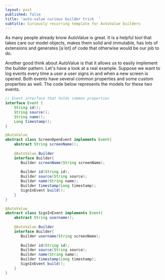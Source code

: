 ```yaml
---
layout: post
published: false
title: 'auto-value curious builder trick  '
subtitle: Curiously recurring template for AutoValue builders
---
```


As many people already know AutoValue is great. It is a helpful tool that takes care our model objects, makes them solid and immutable, has lots of extensions and generates \[a lot\] of code that otherwise would be our job to do. 

Another good think about AutoValue is that it allows us to easily implement the builder pattern. Let's have a look at a real example. Suppose we want to log events every time  a user a user signs in and when a new screen is opened. Both events have several common properties and some custom properties as well. The code below represents the models for these two events.

```java
// Event interface that holds common properties
interface Event {
    String id();
    String source();
    String name();
    Long timestamp();
}

@AutoValue
abstract class ScreenOpenEvent implements Event{
    abstract String screenName();
    
    @AutoValue.Builder
	interface Builder{
       Builder screenName(String screenName);
                      
       Builder id(String id);
       Builder source(String source);
       Builder name(String name);
       Builder timestamp(Long timestamp);
       SignInEvent build();
    }
}

@AutoValue
abstract class SignInEvent implements Event{
    abstract String username();
    
    @AutoValue.Builder
	interface Builder{
       Builder username(String screenName);
                      
       Builder id(String id);
       Builder source(String source);
       Builder name(String name);
       Builder timestamp(Long timestamp);
       SignInEvent build();
    }
}
```